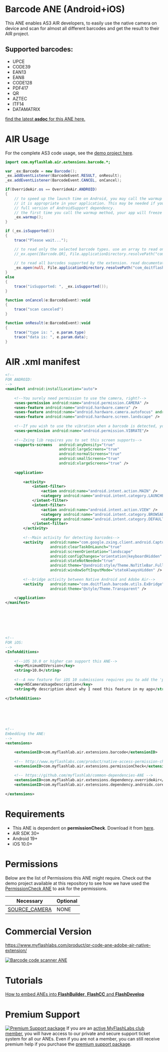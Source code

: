 # Barcode ANE (Android+iOS)
This ANE enables AS3 AIR developers, to easily use the native camera on device and scan for almost all different barcodes and get the result to their AIR project.

## Supported barcodes:
* UPCE
* CODE39
* EAN13
* EAN8
* CODE128
* PDF417
* QR
* AZTEC
* ITF14
* DATAMATRIX

[find the latest **asdoc** for this ANE here.](http://myflashlab.github.io/asdoc/com/myflashlab/air/extensions/barcode/package-detail.html)

# AIR Usage
For the complete AS3 code usage, see the [demo project here](https://github.com/myflashlab/barcode-ANE/blob/master/AIR/src/MainFinal.as).

```actionscript
import com.myflashlab.air.extensions.barcode.*;

var _ex:Barcode = new Barcode();
_ex.addEventListener(BarcodeEvent.RESULT, onResult);
_ex.addEventListener(BarcodeEvent.CANCEL, onCancel);

if(OverrideAir.os == OverrideAir.ANDROID)
{
	// to speed up the launch time on Android, you may call the warmup method when
	// it is appropriate in your application. This may be needed if you are using the
	// full version of AndroidSupport dependency.
	// the first time you call the warmup method, your app will freeze for a few seconds...
	_ex.warmup();			
}

if (_ex.isSupported())
{
	trace("Please wait...");

	// to read only the selected barcode types. use an array to read one or more barcodes
    //_ex.open([Barcode.QR], File.applicationDirectory.resolvePath("com_doitflash_barcode_beep.mp3"), true, "Cancel");
	
	// to read all barcodes supported by the extension. read documentations to know which barcodes are supported.
	_ex.open(null, File.applicationDirectory.resolvePath("com_doitflash_barcode_beep.mp3"), true, "Cancel");
}
else
{
	trace("isSupported: ", _ex.isSupported());
}

function onCancel(e:BarcodeEvent):void
{
    trace("scan canceled")
}

function onResult(e:BarcodeEvent):void
{
    trace("type is: ", e.param.type)
	trace("data is: ", e.param.data);
}
```

# AIR .xml manifest
```xml
<!--
FOR ANDROID:
-->
<manifest android:installLocation="auto">
	
	<!--You surely need permission to use the camera, right?-->
	<uses-permission android:name="android.permission.CAMERA" />
	<uses-feature android:name="android.hardware.camera" />
	<uses-feature android:name="android.hardware.camera.autofocus" android:required="false" />
	<uses-feature android:name="android.hardware.screen.landscape" />
	
	<!--If you wish to use the vibration when a barcode is detected, you need to set the permission like below-->
	<uses-permission android:name="android.permission.VIBRATE"/>
	
	<!--Zxing lib requires you to set this screen supports-->
	<supports-screens 	android:anyDensity="true" 
						android:largeScreens="true" 
						android:normalScreens="true" 
						android:smallScreens="true" 
						android:xlargeScreens="true" />
		
	<application>
		
		<activity>
			<intent-filter>
				<action android:name="android.intent.action.MAIN" />
				<category android:name="android.intent.category.LAUNCHER" />
			</intent-filter>
			<intent-filter>
				<action android:name="android.intent.action.VIEW" />
				<category android:name="android.intent.category.BROWSABLE" />
				<category android:name="android.intent.category.DEFAULT" />
			</intent-filter>
		</activity>
		
		<!--Main activity for detecting barcodes-->
		<activity 	android:name="com.google.zxing.client.android.CaptureActivity" 
					android:clearTaskOnLaunch="true" 
					android:screenOrientation="landscape" 
					android:configChanges="orientation|keyboardHidden" 
					android:stateNotNeeded="true" 
					android:theme="@android:style/Theme.NoTitleBar.Fullscreen" 
					android:windowSoftInputMode="stateAlwaysHidden" />
		
		<!--bridge activity between Native Android and Adobe Air-->
		<activity 	android:name="com.doitflash.barcode.utils.ExBridge" 
					android:theme="@style/Theme.Transparent" />
		
	</application>
</manifest>







<!--
FOR iOS:
-->
<InfoAdditions>
	
	<!--iOS 10.0 or higher can support this ANE-->
	<key>MinimumOSVersion</key>
	<string>10.0</string>
	
	<!--A new feature for iOS 10 submissions requires you to add the 'purpose string' to your app when accessing a user's private data-->
	<key>NSCameraUsageDescription</key>
	<string>My description about why I need this feature in my app</string>
	
</InfoAdditions>






<!--
Embedding the ANE:
-->
<extensions>

	<extensionID>com.myflashlab.air.extensions.barcode</extensionID>
	
	<!-- http://www.myflashlabs.com/product/native-access-permission-check-settings-menu-air-native-extension/ -->
	<extensionID>com.myflashlab.air.extensions.permissionCheck</extensionID>
	
	<!-- https://github.com/myflashlab/common-dependencies-ANE -->
	<extensionID>com.myflashlab.air.extensions.dependency.overrideAir</extensionID>
	<extensionID>com.myflashlab.air.extensions.dependency.androidx.core</extensionID>
	
</extensions>
```

# Requirements
* This ANE is dependent on **permissionCheck**. Download it from [here](http://www.myflashlabs.com/product/native-access-permission-check-settings-menu-air-native-extension/).
* AIR SDK 30+
* Android 19+
* iOS 10.0+

# Permissions
Below are the list of Permissions this ANE might require. Check out the demo project available at this repository to see how we have used the [PermissionCheck ANE](http://www.myflashlabs.com/product/native-access-permission-check-settings-menu-air-native-extension/) to ask for the permissions.

Necessary | Optional
--------------------------- | ---------------------------
[SOURCE_CAMERA](https://myflashlab.github.io/asdoc/com/myflashlab/air/extensions/nativePermissions/PermissionCheck.html#SOURCE_CAMERA) | NONE

# Commercial Version
https://www.myflashlabs.com/product/qr-code-ane-adobe-air-native-extension/

[![Barcode code scanner ANE](https://www.myflashlabs.com/wp-content/uploads/2015/11/product_adobe-air-ane-extension-qr-code-2018-595x738.jpg)](https://www.myflashlabs.com/product/qr-code-ane-adobe-air-native-extension/)

# Tutorials
[How to embed ANEs into **FlashBuilder**, **FlashCC** and **FlashDevelop**](https://www.youtube.com/watch?v=Oubsb_3F3ec&list=PL_mmSjScdnxnSDTMYb1iDX4LemhIJrt1O)  

# Premium Support #
[![Premium Support package](https://www.myflashlabs.com/wp-content/uploads/2016/06/professional-support.jpg)](https://www.myflashlabs.com/product/myflashlabs-support/)
If you are an [active MyFlashLabs club member](https://www.myflashlabs.com/product/myflashlabs-club-membership/), you will have access to our private and secure support ticket system for all our ANEs. Even if you are not a member, you can still receive premium help if you purchase the [premium support package](https://www.myflashlabs.com/product/myflashlabs-support/).